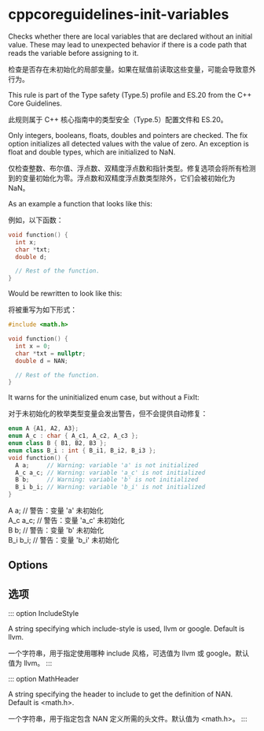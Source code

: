 # cppcoreguidelines-init-variables

Checks whether there are local variables that are declared without an initial value. These may lead to unexpected behavior if there is a code path that reads the variable before assigning to it.

检查是否存在未初始化的局部变量。如果在赋值前读取这些变量，可能会导致意外行为。

This rule is part of the Type safety (Type.5) profile and ES.20 from the C++ Core Guidelines.

此规则属于 C++ 核心指南中的类型安全（Type.5）配置文件和 ES.20。

Only integers, booleans, floats, doubles and pointers are checked. The fix option initializes all detected values with the value of zero. An exception is float and double types, which are initialized to NaN.

仅检查整数、布尔值、浮点数、双精度浮点数和指针类型。修复选项会将所有检测到的变量初始化为零。浮点数和双精度浮点数类型除外，它们会被初始化为 NaN。

As an example a function that looks like this:

例如，以下函数：

```c++
void function() {
  int x;
  char *txt;
  double d;

  // Rest of the function.
}
```

Would be rewritten to look like this:

将被重写为如下形式：

```c++
#include <math.h>

void function() {
  int x = 0;
  char *txt = nullptr;
  double d = NAN;

  // Rest of the function.
}
```

It warns for the uninitialized enum case, but without a FixIt:

对于未初始化的枚举类型变量会发出警告，但不会提供自动修复：

```c++
enum A {A1, A2, A3};
enum A_c : char { A_c1, A_c2, A_c3 };
enum class B { B1, B2, B3 };
enum class B_i : int { B_i1, B_i2, B_i3 };
void function() {
  A a;     // Warning: variable 'a' is not initialized
  A_c a_c; // Warning: variable 'a_c' is not initialized
  B b;     // Warning: variable 'b' is not initialized
  B_i b_i; // Warning: variable 'b_i' is not initialized
}
```

A a; // 警告：变量 'a' 未初始化  
A_c a_c; // 警告：变量 'a_c' 未初始化  
B b; // 警告：变量 'b' 未初始化  
B_i b_i; // 警告：变量 'b_i' 未初始化

## Options

## 选项

::: option
IncludeStyle

A string specifying which include-style is used, llvm or google. Default is llvm.

一个字符串，用于指定使用哪种 include 风格，可选值为 llvm 或 google。默认值为 llvm。
:::

::: option
MathHeader

A string specifying the header to include to get the definition of NAN. Default is <math.h>.

一个字符串，用于指定包含 NAN 定义所需的头文件。默认值为 <math.h>。
:::
